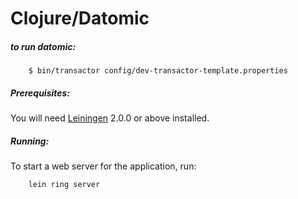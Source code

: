 # Clojure/Datomic

##### to run datomic:
```command 
    $ bin/transactor config/dev-transactor-template.properties
```

##### Prerequisites:

You will need [Leiningen][] 2.0.0 or above installed.

[leiningen]: https://github.com/technomancy/leiningen

##### Running:

To start a web server for the application, run:
```command 
    lein ring server
```
